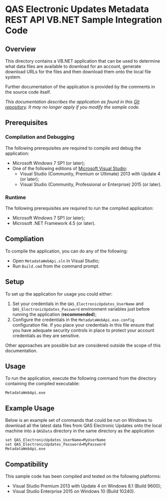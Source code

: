 # QAS Electronic Updates Metadata REST API VB.NET Sample Integration Code

## Overview

This directory contains a VB.NET application that can be used to determine what data files are available to download for an account, generate download URLs for the files and then download them onto the local file system.

Further documentation of the application is provided by the comments in the source code itself.

*This documentation describes the application as found in this [Git repository](https://github.com/experiandataquality/electronicupdates). It may no longer apply if you modify the sample code.*

## Prerequisites

### Compilation and Debugging

The following prerequisites are required to compile and debug the application:

 * Microsoft Windows 7 SP1 (or later);
 * One of the following editions of [Microsoft Visual Studio](https://www.visualstudio.com/en-us/downloads/download-visual-studio-vs.aspx):
   * Visual Studio (Community, Premium or Ultimate) 2013 with Update 4 (or later);
   * Visual Studio (Community, Professional or Enterprise) 2015 (or later).

### Runtime

The following prerequisites are required to run the compiled application:

 * Microsoft Windows 7 SP1 (or later);
 * Microsoft .NET Framework 4.5 (or later).

## Compliation

To compile the application, you can do any of the following:

 * Open ```MetadataWebApi.sln``` in Visual Studio;
 * Run ```Build.cmd``` from the command prompt.

## Setup

To set up the application for usage you could either:

 1. Set your credentials in the ```QAS_ElectronicUpdates_UserName``` and ```QAS_ElectronicUpdates_Password``` environment variables just before running the application (**recommended**);
 1. Configure the credentials in the ```MetadataWebApi.exe.config``` configuration file. If you place your credentials in this file ensure that you have adequate security controls in place to protect your account credentials as they are sensitive.

Other approaches are possible but are considered outside the scope of this documentation.

## Usage

To run the application, execute the following command from the directory containing the compiled executable:

```batchfile
MetadataWebApi.exe
```

## Example Usage

Below is an example set of commands that could be run on Windows to download all the latest data files from QAS Electronic Updates onto the local machine into a ```QASData``` directory in the same directory as the application

```batchfile
set QAS_ElectronicUpdates_UserName=MyUserName
set QAS_ElectronicUpdates_Password=MyPassword
MetadataWebApi.exe
```

## Compatibility

This sample code has been compiled and tested on the following platforms:

 * Visual Studio Premium 2013 with Update 4 on Windows 8.1 (Build 9600);
 * Visual Studio Enterprise 2015 on Windows 10 (Build 10240).

